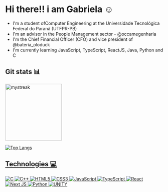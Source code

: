 # Hi there!! i am Gabriela ☺️

+ I'm a student ofComputer Engineering at the Universidade Tecnológica Federal do Paraná (UTFPR-PB) 
+ I'm an advisor in the People Management sector - @occamegenharia
+ I'm the Chief Financial Officer (CFO) and vice president of @bateria_oloduck
+ I'm currently learning JavaScript, TypeScript, ReactJS, Java, Python and C

## Git stats 📊

<div>
  <a href="https://github.com/GabrielaNF">
  <img height="180em" src="https://github-readme-streak-stats.herokuapp.com/?user=GabrielaNF&theme=nightowl" alt="mystreak"/>
</div>

![Top Langs](https://github-readme-stats.vercel.app/api/top-langs/?username=GabrielaNF&layout=compact&include_all_commits=true&count_private=true&hide=jupyter%20notebook&theme=nightowl)

## Technologies 💻

![C](https://img.shields.io/badge/c-%2300599C.svg?style=for-the-badge&logo=c&logoColor=white)
![C++](https://img.shields.io/badge/c++-%2300599C.svg?style=for-the-badge&logo=c%2B%2B&logoColor=white)
![HTML5](https://img.shields.io/badge/html5-%23E34F26.svg?style=for-the-badge&logo=html5&logoColor=white)
![CSS3](https://img.shields.io/badge/css3-%231572B6.svg?style=for-the-badge&logo=css3&logoColor=white)
![JavaScript](https://img.shields.io/badge/javascript-%23323330.svg?style=for-the-badge&logo=javascript&logoColor=%23F7DF1E)
![TypeScript](https://img.shields.io/badge/typescript-%23007ACC.svg?style=for-the-badge&logo=typescript&logoColor=white)
![React](https://img.shields.io/badge/react-%2320232a.svg?style=for-the-badge&logo=react&logoColor=%2361DAFB)
![Next JS](https://img.shields.io/badge/Next-black?style=for-the-badge&logo=next.js&logoColor=white)
![Python](https://img.shields.io/badge/Python-3776AB?style=for-the-badge&logo=python&logoColor=white)
![UNITY](https://img.shields.io/badge/Unity-100000?style=for-the-badge&logo=unity&logoColor=white)

<!-- Sites uteis:
https://emojipedia.org/laptop  [EMOJIS]
https://docs.pipz.com/central-de-ajuda/learning-center/guia-basico-de-markdown#open  [MARKDOWN]
https://github.com/anuraghazra/github-readme-stats/blob/master/themes/README.md  [TEMAS GIT STATS]
-->  
